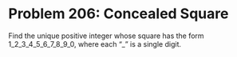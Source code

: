 # Problem 206: Concealed Square
Find the unique positive integer whose square has the form
1\_2\_3\_4\_5\_6\_7\_8\_9\_0, where each “\_” is a single digit.
